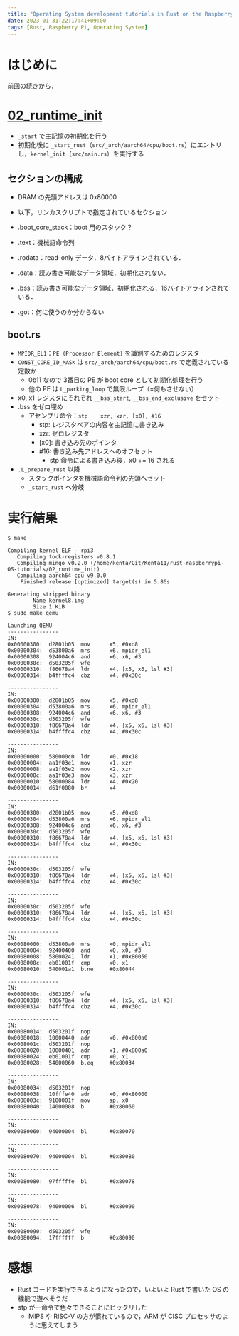 ```yaml
---
title: "Operating System development tutorials in Rust on the Raspberry Pi をする #2"
date: 2023-01-31T22:17:41+09:00
tags: [Rust, Raspberry Pi, Operating System]
---
```

# はじめに

[前回](2023-01-30-rust-raspberrypi-OS-tutorials.html)の続きから．

# [02_runtime_init](https://github.com/rust-embedded/rust-raspberrypi-OS-tutorials/tree/master/02_runtime_init)

- `_start` で主記憶の初期化を行う
- 初期化後に `_start_rust`（`src/_arch/aarch64/cpu/boot.rs`）にエントリし，`kernel_init`（`src/main.rs`）を実行する

## セクションの構成

- DRAM の先頭アドレスは 0x80000
- 以下，リンカスクリプトで指定されているセクション

- .boot_core_stack：boot 用のスタック？
- .text：機械語命令列
- .rodata：read-only データ．8バイトアラインされている．
- .data：読み書き可能なデータ領域．初期化されない．
- .bss：読み書き可能なデータ領域．初期化される．16バイトアラインされている．
- .got：何に使うのか分からない

## boot.rs

- `MPIDR_EL1`：`PE (Processor Element)` を識別するためのレジスタ
- `CONST_CORE_ID_MASK` は `src/_arch/aarch64/cpu/boot.rs` で定義されている定数か
  - 0b11 なので 3番目の PE が boot core として初期化処理を行う
  - 他の PE は `L_parking_loop` で無限ループ（=何もさせない）
- x0, x1 レジスタにそれぞれ `__bss_start`, `__bss_end_exclusive` をセット
- .bss をゼロ埋め
  - アセンブリ命令：`stp	xzr, xzr, [x0], #16`
    - stp: レジスタペアの内容を主記憶に書き込み
    - xzr: ゼロレジスタ
    - \[x0\]: 書き込み先のポインタ
    - #16: 書き込み先アドレスへのオフセット
      - stp 命令による書き込み後，x0 += 16 される
- `.L_prepare_rust` 以降
  - スタックポインタを機械語命令列の先頭へセット
  - `_start_rust` へ分岐

# 実行結果

```
$ make

Compiling kernel ELF - rpi3
   Compiling tock-registers v0.8.1
   Compiling mingo v0.2.0 (/home/kenta/Git/Kenta11/rust-raspberrypi-OS-tutorials/02_runtime_init)
   Compiling aarch64-cpu v9.0.0
    Finished release [optimized] target(s) in 5.86s

Generating stripped binary
        Name kernel8.img
        Size 1 KiB
$ sudo make qemu

Launching QEMU
----------------
IN: 
0x00000300:  d2801b05  mov      x5, #0xd8
0x00000304:  d53800a6  mrs      x6, mpidr_el1
0x00000308:  924004c6  and      x6, x6, #3
0x0000030c:  d503205f  wfe      
0x00000310:  f86678a4  ldr      x4, [x5, x6, lsl #3]
0x00000314:  b4ffffc4  cbz      x4, #0x30c

----------------
IN: 
0x00000300:  d2801b05  mov      x5, #0xd8
0x00000304:  d53800a6  mrs      x6, mpidr_el1
0x00000308:  924004c6  and      x6, x6, #3
0x0000030c:  d503205f  wfe      
0x00000310:  f86678a4  ldr      x4, [x5, x6, lsl #3]
0x00000314:  b4ffffc4  cbz      x4, #0x30c

----------------
IN: 
0x00000000:  580000c0  ldr      x0, #0x18
0x00000004:  aa1f03e1  mov      x1, xzr
0x00000008:  aa1f03e2  mov      x2, xzr
0x0000000c:  aa1f03e3  mov      x3, xzr
0x00000010:  58000084  ldr      x4, #0x20
0x00000014:  d61f0080  br       x4

----------------
IN: 
0x00000300:  d2801b05  mov      x5, #0xd8
0x00000304:  d53800a6  mrs      x6, mpidr_el1
0x00000308:  924004c6  and      x6, x6, #3
0x0000030c:  d503205f  wfe      
0x00000310:  f86678a4  ldr      x4, [x5, x6, lsl #3]
0x00000314:  b4ffffc4  cbz      x4, #0x30c

----------------
IN: 
0x0000030c:  d503205f  wfe      
0x00000310:  f86678a4  ldr      x4, [x5, x6, lsl #3]
0x00000314:  b4ffffc4  cbz      x4, #0x30c

----------------
IN: 
0x0000030c:  d503205f  wfe      
0x00000310:  f86678a4  ldr      x4, [x5, x6, lsl #3]
0x00000314:  b4ffffc4  cbz      x4, #0x30c

----------------
IN: 
0x00080000:  d53800a0  mrs      x0, mpidr_el1
0x00080004:  92400400  and      x0, x0, #3
0x00080008:  58000241  ldr      x1, #0x80050
0x0008000c:  eb01001f  cmp      x0, x1
0x00080010:  540001a1  b.ne     #0x80044

----------------
IN: 
0x0000030c:  d503205f  wfe      
0x00000310:  f86678a4  ldr      x4, [x5, x6, lsl #3]
0x00000314:  b4ffffc4  cbz      x4, #0x30c

----------------
IN: 
0x00080014:  d503201f  nop      
0x00080018:  10000440  adr      x0, #0x800a0
0x0008001c:  d503201f  nop      
0x00080020:  10000401  adr      x1, #0x800a0
0x00080024:  eb01001f  cmp      x0, x1
0x00080028:  54000060  b.eq     #0x80034

----------------
IN: 
0x00080034:  d503201f  nop      
0x00080038:  10fffe40  adr      x0, #0x80000
0x0008003c:  9100001f  mov      sp, x0
0x00080040:  14000008  b        #0x80060

----------------
IN: 
0x00080060:  94000004  bl       #0x80070

----------------
IN: 
0x00080070:  94000004  bl       #0x80080

----------------
IN: 
0x00080080:  97fffffe  bl       #0x80078

----------------
IN: 
0x00080078:  94000006  bl       #0x80090

----------------
IN: 
0x00080090:  d503205f  wfe      
0x00080094:  17ffffff  b        #0x80090
```

# 感想

- Rust コードを実行できるようになったので，いよいよ Rust で書いた OS の機能で遊べそうだ
- stp が一命令で色々できることにビックリした
  - MIPS や RISC-V の方が慣れているので，ARM が CISC プロセッサのように思えてしまう
